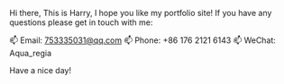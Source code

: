 Hi there,
This is Harry, I hope you like my portfolio site!
If you have any questions please get in touch with me:

📫 Email: 753335031@qq.com
📫 Phone: +86 176 2121 6143
📫 WeChat: Aqua_regia

Have a nice day!
